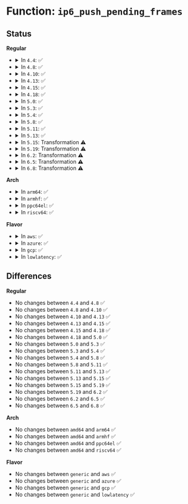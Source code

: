# Function: <code>ip6_push_pending_frames</code>

## Status
<b>Regular</b>
<ul>
<li>
<details>
<summary>In <code>4.4</code>: ✅</summary>

```c
int ip6_push_pending_frames(struct sock *sk);
```

**Collision:** Unique Global

**Inline:** No

**Transformation:** False

**Instances:**

```
In net/ipv6/ip6_output.c (ffffffff817c82d0)
Location: net/ipv6/ip6_output.c:1713
Inline: False
Direct callers:
  - net/ipv6/raw.c:rawv6_sendmsg
  - net/ipv6/icmp.c:icmpv6_push_pending_frames
```
**Symbols:**

```
ffffffff817c82d0-ffffffff817c831f: ip6_push_pending_frames (STB_GLOBAL)
```
</details>
</li>
<li>
<details>
<summary>In <code>4.8</code>: ✅</summary>

```c
int ip6_push_pending_frames(struct sock *sk);
```

**Collision:** Unique Global

**Inline:** No

**Transformation:** False

**Instances:**

```
In net/ipv6/ip6_output.c (ffffffff818353e0)
Location: net/ipv6/ip6_output.c:1717
Inline: False
Direct callers:
  - net/ipv6/raw.c:rawv6_sendmsg
  - net/ipv6/icmp.c:icmpv6_push_pending_frames
```
**Symbols:**

```
ffffffff818353e0-ffffffff8183542f: ip6_push_pending_frames (STB_GLOBAL)
```
</details>
</li>
<li>
<details>
<summary>In <code>4.10</code>: ✅</summary>

```c
int ip6_push_pending_frames(struct sock *sk);
```

**Collision:** Unique Global

**Inline:** No

**Transformation:** False

**Instances:**

```
In net/ipv6/ip6_output.c (ffffffff81866f10)
Location: net/ipv6/ip6_output.c:1744
Inline: False
Direct callers:
  - net/ipv6/raw.c:rawv6_sendmsg
  - net/ipv6/icmp.c:icmpv6_push_pending_frames
```
**Symbols:**

```
ffffffff81866f10-ffffffff81866f5f: ip6_push_pending_frames (STB_GLOBAL)
```
</details>
</li>
<li>
<details>
<summary>In <code>4.13</code>: ✅</summary>

```c
int ip6_push_pending_frames(struct sock *sk);
```

**Collision:** Unique Global

**Inline:** No

**Transformation:** False

**Instances:**

```
In net/ipv6/ip6_output.c (ffffffff8188b6c0)
Location: net/ipv6/ip6_output.c:1747
Inline: False
Direct callers:
  - net/ipv6/raw.c:rawv6_sendmsg
  - net/ipv6/icmp.c:icmpv6_push_pending_frames
```
**Symbols:**

```
ffffffff8188b6c0-ffffffff8188b70f: ip6_push_pending_frames (STB_GLOBAL)
```
</details>
</li>
<li>
<details>
<summary>In <code>4.15</code>: ✅</summary>

```c
int ip6_push_pending_frames(struct sock *sk);
```

**Collision:** Unique Global

**Inline:** No

**Transformation:** False

**Instances:**

```
In net/ipv6/ip6_output.c (ffffffff8190c960)
Location: net/ipv6/ip6_output.c:1696
Inline: False
Direct callers:
  - net/ipv6/raw.c:rawv6_sendmsg
  - net/ipv6/icmp.c:icmpv6_push_pending_frames
```
**Symbols:**

```
ffffffff8190c960-ffffffff8190c9af: ip6_push_pending_frames (STB_GLOBAL)
```
</details>
</li>
<li>
<details>
<summary>In <code>4.18</code>: ✅</summary>

```c
int ip6_push_pending_frames(struct sock *sk);
```

**Collision:** Unique Global

**Inline:** No

**Transformation:** False

**Instances:**

```
In net/ipv6/ip6_output.c (ffffffff81963d80)
Location: net/ipv6/ip6_output.c:1708
Inline: False
Direct callers:
  - net/ipv6/raw.c:rawv6_sendmsg
  - net/ipv6/icmp.c:icmpv6_push_pending_frames
```
**Symbols:**

```
ffffffff81963d80-ffffffff81963dcf: ip6_push_pending_frames (STB_GLOBAL)
```
</details>
</li>
<li>
<details>
<summary>In <code>5.0</code>: ✅</summary>

```c
int ip6_push_pending_frames(struct sock *sk);
```

**Collision:** Unique Global

**Inline:** No

**Transformation:** False

**Instances:**

```
In net/ipv6/ip6_output.c (ffffffff81998d20)
Location: net/ipv6/ip6_output.c:1739
Inline: False
Direct callers:
  - net/ipv6/raw.c:rawv6_sendmsg
  - net/ipv6/icmp.c:icmpv6_push_pending_frames
```
**Symbols:**

```
ffffffff81998d20-ffffffff81998d6f: ip6_push_pending_frames (STB_GLOBAL)
```
</details>
</li>
<li>
<details>
<summary>In <code>5.3</code>: ✅</summary>

```c
int ip6_push_pending_frames(struct sock *sk);
```

**Collision:** Unique Global

**Inline:** No

**Transformation:** False

**Instances:**

```
In net/ipv6/ip6_output.c (ffffffff81a04b70)
Location: net/ipv6/ip6_output.c:1803
Inline: False
Direct callers:
  - net/ipv6/raw.c:rawv6_sendmsg
  - net/ipv6/icmp.c:icmpv6_push_pending_frames
```
**Symbols:**

```
ffffffff81a04b70-ffffffff81a04bbf: ip6_push_pending_frames (STB_GLOBAL)
```
</details>
</li>
<li>
<details>
<summary>In <code>5.4</code>: ✅</summary>

```c
int ip6_push_pending_frames(struct sock *sk);
```

**Collision:** Unique Global

**Inline:** No

**Transformation:** False

**Instances:**

```
In net/ipv6/ip6_output.c (ffffffff81a3b770)
Location: net/ipv6/ip6_output.c:1807
Inline: False
Direct callers:
  - net/ipv6/raw.c:rawv6_sendmsg
  - net/ipv6/icmp.c:icmpv6_push_pending_frames
```
**Symbols:**

```
ffffffff81a3b770-ffffffff81a3b7bf: ip6_push_pending_frames (STB_GLOBAL)
```
</details>
</li>
<li>
<details>
<summary>In <code>5.8</code>: ✅</summary>

```c
int ip6_push_pending_frames(struct sock *sk);
```

**Collision:** Unique Global

**Inline:** No

**Transformation:** False

**Instances:**

```
In net/ipv6/ip6_output.c (ffffffff81b30d40)
Location: net/ipv6/ip6_output.c:1877
Inline: False
Direct callers:
  - net/ipv6/raw.c:rawv6_push_pending_frames
  - net/ipv6/icmp.c:icmpv6_push_pending_frames
```
**Symbols:**

```
ffffffff81b30d40-ffffffff81b30d8f: ip6_push_pending_frames (STB_GLOBAL)
```
</details>
</li>
<li>
<details>
<summary>In <code>5.11</code>: ✅</summary>

```c
int ip6_push_pending_frames(struct sock *sk);
```

**Collision:** Unique Global

**Inline:** No

**Transformation:** False

**Instances:**

```
In net/ipv6/ip6_output.c (ffffffff81b3f970)
Location: net/ipv6/ip6_output.c:1916
Inline: False
Direct callers:
  - net/ipv6/raw.c:rawv6_push_pending_frames
  - net/ipv6/icmp.c:icmpv6_push_pending_frames
```
**Symbols:**

```
ffffffff81b3f970-ffffffff81b3f9bf: ip6_push_pending_frames (STB_GLOBAL)
```
</details>
</li>
<li>
<details>
<summary>In <code>5.13</code>: ✅</summary>

```c
int ip6_push_pending_frames(struct sock *sk);
```

**Collision:** Unique Global

**Inline:** No

**Transformation:** False

**Instances:**

```
In net/ipv6/ip6_output.c (ffffffff81b2d800)
Location: net/ipv6/ip6_output.c:1948
Inline: False
Direct callers:
  - net/ipv6/raw.c:rawv6_push_pending_frames
  - net/ipv6/icmp.c:icmpv6_push_pending_frames
```
**Symbols:**

```
ffffffff81b2d800-ffffffff81b2d84f: ip6_push_pending_frames (STB_GLOBAL)
```
</details>
</li>
<li>
<details>
<summary>In <code>5.15</code>: Transformation ⚠️</summary>

```c
int ip6_push_pending_frames(struct sock *sk);
```

**Collision:** Unique Global

**Inline:** No

**Transformation:** True

**Instances:**

```
In net/ipv6/ip6_output.c (0)
Location: net/ipv6/ip6_output.c:1930
Inline: False
Direct callers:
  - net/ipv6/raw.c:rawv6_push_pending_frames
  - net/ipv6/icmp.c:icmpv6_push_pending_frames
```
**Symbols:**

```
ffffffff81d3f635-ffffffff81d3f655: ip6_push_pending_frames.cold (STB_LOCAL)
ffffffff81bf3a20-ffffffff81bf3a8b: ip6_push_pending_frames (STB_GLOBAL)
```
</details>
</li>
<li>
<details>
<summary>In <code>5.19</code>: Transformation ⚠️</summary>

```c
int ip6_push_pending_frames(struct sock *sk);
```

**Collision:** Unique Global

**Inline:** No

**Transformation:** True

**Instances:**

```
In net/ipv6/ip6_output.c (0)
Location: net/ipv6/ip6_output.c:1961
Inline: False
Direct callers:
  - net/ipv6/raw.c:rawv6_push_pending_frames
  - net/ipv6/icmp.c:icmpv6_push_pending_frames
```
**Symbols:**

```
ffffffff81f0bfdd-ffffffff81f0bffd: ip6_push_pending_frames.cold (STB_LOCAL)
ffffffff81d8c600-ffffffff81d8c673: ip6_push_pending_frames (STB_GLOBAL)
```
</details>
</li>
<li>
<details>
<summary>In <code>6.2</code>: Transformation ⚠️</summary>

```c
int ip6_push_pending_frames(struct sock *sk);
```

**Collision:** Unique Global

**Inline:** No

**Transformation:** True

**Instances:**

```
In net/ipv6/ip6_output.c (0)
Location: net/ipv6/ip6_output.c:1999
Inline: False
Direct callers:
  - net/ipv6/raw.c:rawv6_push_pending_frames
  - net/ipv6/icmp.c:icmpv6_push_pending_frames
```
**Symbols:**

```
ffffffff820b3812-ffffffff820b3832: ip6_push_pending_frames.cold (STB_LOCAL)
ffffffff81f5a5e0-ffffffff81f5a653: ip6_push_pending_frames (STB_GLOBAL)
```
</details>
</li>
<li>
<details>
<summary>In <code>6.5</code>: Transformation ⚠️</summary>

```c
int ip6_push_pending_frames(struct sock *sk);
```

**Collision:** Unique Global

**Inline:** No

**Transformation:** True

**Instances:**

```
In net/ipv6/ip6_output.c (0)
Location: net/ipv6/ip6_output.c:2023
Inline: False
Direct callers:
  - net/ipv6/raw.c:rawv6_push_pending_frames
  - net/ipv6/icmp.c:icmpv6_push_pending_frames
```
**Symbols:**

```
ffffffff8213491f-ffffffff82134938: ip6_push_pending_frames.cold (STB_LOCAL)
ffffffff81fba340-ffffffff81fba3b1: ip6_push_pending_frames (STB_GLOBAL)
```
</details>
</li>
<li>
<details>
<summary>In <code>6.8</code>: Transformation ⚠️</summary>

```c
int ip6_push_pending_frames(struct sock *sk);
```

**Collision:** Unique Global

**Inline:** No

**Transformation:** True

**Instances:**

```
In net/ipv6/ip6_output.c (0)
Location: net/ipv6/ip6_output.c:1970
Inline: False
Direct callers:
  - net/ipv6/raw.c:rawv6_push_pending_frames
  - net/ipv6/icmp.c:icmpv6_push_pending_frames
```
**Symbols:**

```
ffffffff82216405-ffffffff8221641e: ip6_push_pending_frames.cold (STB_LOCAL)
ffffffff82087790-ffffffff82087801: ip6_push_pending_frames (STB_GLOBAL)
```
</details>
</li>
</ul>
<b>Arch</b>
<ul>
<li>
<details>
<summary>In <code>arm64</code>: ✅</summary>

```c
int ip6_push_pending_frames(struct sock *sk);
```

**Collision:** Unique Global

**Inline:** No

**Transformation:** False

**Instances:**

```
In net/ipv6/ip6_output.c (ffff800010cfc918)
Location: net/ipv6/ip6_output.c:1807
Inline: False
Direct callers:
  - net/ipv6/raw.c:rawv6_sendmsg
  - net/ipv6/icmp.c:icmpv6_push_pending_frames
```
**Symbols:**

```
ffff800010cfc918-ffff800010cfc984: ip6_push_pending_frames (STB_GLOBAL)
```
</details>
</li>
<li>
<details>
<summary>In <code>armhf</code>: ✅</summary>

```c
int ip6_push_pending_frames(struct sock *sk);
```

**Collision:** Unique Global

**Inline:** No

**Transformation:** False

**Instances:**

```
In net/ipv6/ip6_output.c (c0e03e14)
Location: net/ipv6/ip6_output.c:1807
Inline: False
Direct callers:
  - net/ipv6/raw.c:rawv6_sendmsg
  - net/ipv6/icmp.c:icmpv6_push_pending_frames
```
**Symbols:**

```
c0e03e14-c0e03e64: ip6_push_pending_frames (STB_GLOBAL)
```
</details>
</li>
<li>
<details>
<summary>In <code>ppc64el</code>: ✅</summary>

```c
int ip6_push_pending_frames(struct sock *sk);
```

**Collision:** Unique Global

**Inline:** No

**Transformation:** False

**Instances:**

```
In net/ipv6/ip6_output.c (c000000000e245d0)
Location: net/ipv6/ip6_output.c:1807
Inline: False
Direct callers:
  - net/ipv6/raw.c:rawv6_sendmsg
  - net/ipv6/icmp.c:icmpv6_push_pending_frames
  - net/ipv6/icmp.c:icmpv6_push_pending_frames
```
**Symbols:**

```
c000000000e245d0-c000000000e24650: ip6_push_pending_frames (STB_GLOBAL)
```
</details>
</li>
<li>
<details>
<summary>In <code>riscv64</code>: ✅</summary>

```c
int ip6_push_pending_frames(struct sock *sk);
```

**Collision:** Unique Global

**Inline:** No

**Transformation:** False

**Instances:**

```
In net/ipv6/ip6_output.c (ffffffe000847158)
Location: net/ipv6/ip6_output.c:1807
Inline: False
Direct callers:
  - net/ipv6/raw.c:rawv6_sendmsg
  - net/ipv6/icmp.c:icmpv6_push_pending_frames
```
**Symbols:**

```
ffffffe000847158-ffffffe0008471ba: ip6_push_pending_frames (STB_GLOBAL)
```
</details>
</li>
</ul>
<b>Flavor</b>
<ul>
<li>
<details>
<summary>In <code>aws</code>: ✅</summary>

```c
int ip6_push_pending_frames(struct sock *sk);
```

**Collision:** Unique Global

**Inline:** No

**Transformation:** False

**Instances:**

```
In net/ipv6/ip6_output.c (ffffffff819dae00)
Location: net/ipv6/ip6_output.c:1807
Inline: False
Direct callers:
  - net/ipv6/raw.c:rawv6_sendmsg
  - net/ipv6/icmp.c:icmpv6_push_pending_frames
```
**Symbols:**

```
ffffffff819dae00-ffffffff819dae4f: ip6_push_pending_frames (STB_GLOBAL)
```
</details>
</li>
<li>
<details>
<summary>In <code>azure</code>: ✅</summary>

```c
int ip6_push_pending_frames(struct sock *sk);
```

**Collision:** Unique Global

**Inline:** No

**Transformation:** False

**Instances:**

```
In net/ipv6/ip6_output.c (ffffffff81997bc0)
Location: net/ipv6/ip6_output.c:1807
Inline: False
Direct callers:
  - net/ipv6/raw.c:rawv6_sendmsg
  - net/ipv6/icmp.c:icmpv6_push_pending_frames
```
**Symbols:**

```
ffffffff81997bc0-ffffffff81997c0f: ip6_push_pending_frames (STB_GLOBAL)
```
</details>
</li>
<li>
<details>
<summary>In <code>gcp</code>: ✅</summary>

```c
int ip6_push_pending_frames(struct sock *sk);
```

**Collision:** Unique Global

**Inline:** No

**Transformation:** False

**Instances:**

```
In net/ipv6/ip6_output.c (ffffffff81a45880)
Location: net/ipv6/ip6_output.c:1807
Inline: False
Direct callers:
  - net/ipv6/raw.c:rawv6_sendmsg
  - net/ipv6/icmp.c:icmpv6_push_pending_frames
```
**Symbols:**

```
ffffffff81a45880-ffffffff81a458cf: ip6_push_pending_frames (STB_GLOBAL)
```
</details>
</li>
<li>
<details>
<summary>In <code>lowlatency</code>: ✅</summary>

```c
int ip6_push_pending_frames(struct sock *sk);
```

**Collision:** Unique Global

**Inline:** No

**Transformation:** False

**Instances:**

```
In net/ipv6/ip6_output.c (ffffffff81a51550)
Location: net/ipv6/ip6_output.c:1807
Inline: False
Direct callers:
  - net/ipv6/raw.c:rawv6_sendmsg
  - net/ipv6/icmp.c:icmpv6_push_pending_frames
```
**Symbols:**

```
ffffffff81a51550-ffffffff81a5159f: ip6_push_pending_frames (STB_GLOBAL)
```
</details>
</li>
</ul>

## Differences
<b>Regular</b>
<ul>
<li>
No changes between <code>4.4</code> and <code>4.8</code> ✅
</li>
<li>
No changes between <code>4.8</code> and <code>4.10</code> ✅
</li>
<li>
No changes between <code>4.10</code> and <code>4.13</code> ✅
</li>
<li>
No changes between <code>4.13</code> and <code>4.15</code> ✅
</li>
<li>
No changes between <code>4.15</code> and <code>4.18</code> ✅
</li>
<li>
No changes between <code>4.18</code> and <code>5.0</code> ✅
</li>
<li>
No changes between <code>5.0</code> and <code>5.3</code> ✅
</li>
<li>
No changes between <code>5.3</code> and <code>5.4</code> ✅
</li>
<li>
No changes between <code>5.4</code> and <code>5.8</code> ✅
</li>
<li>
No changes between <code>5.8</code> and <code>5.11</code> ✅
</li>
<li>
No changes between <code>5.11</code> and <code>5.13</code> ✅
</li>
<li>
No changes between <code>5.13</code> and <code>5.15</code> ✅
</li>
<li>
No changes between <code>5.15</code> and <code>5.19</code> ✅
</li>
<li>
No changes between <code>5.19</code> and <code>6.2</code> ✅
</li>
<li>
No changes between <code>6.2</code> and <code>6.5</code> ✅
</li>
<li>
No changes between <code>6.5</code> and <code>6.8</code> ✅
</li>
</ul>
<b>Arch</b>
<ul>
<li>
No changes between <code>amd64</code> and <code>arm64</code> ✅
</li>
<li>
No changes between <code>amd64</code> and <code>armhf</code> ✅
</li>
<li>
No changes between <code>amd64</code> and <code>ppc64el</code> ✅
</li>
<li>
No changes between <code>amd64</code> and <code>riscv64</code> ✅
</li>
</ul>
<b>Flavor</b>
<ul>
<li>
No changes between <code>generic</code> and <code>aws</code> ✅
</li>
<li>
No changes between <code>generic</code> and <code>azure</code> ✅
</li>
<li>
No changes between <code>generic</code> and <code>gcp</code> ✅
</li>
<li>
No changes between <code>generic</code> and <code>lowlatency</code> ✅
</li>
</ul>
